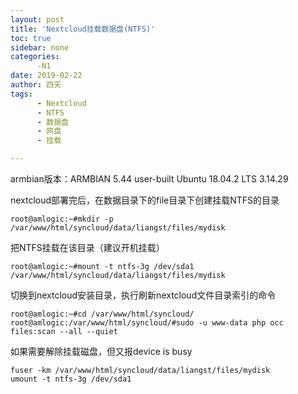 ```yaml
---
layout: post
title: 'Nextcloud挂载数据盘(NTFS)'
toc: true
sidebar: none
categories:
      -N1
date: 2019-02-22
author: 四天
tags:
      - Nextcloud
      - NTFS
      - 数据盘
      - 网盘
      - 挂载

---
```

armbian版本：ARMBIAN 5.44 user-built Ubuntu 18.04.2 LTS 3.14.29  
  
nextcloud部署完后，在数据目录下的file目录下创建挂载NTFS的目录  
<pre><code class="language-css">root@amlogic:~#mkdir -p /var/www/html/syncloud/data/liangst/files/mydisk</code></pre>

把NTFS挂载在该目录（建议开机挂载）  
<pre><code class="language-css">root@amlogic:~#mount -t ntfs-3g /dev/sda1 /var/www/html/syncloud/data/liangst/files/mydisk</code></pre>

切换到nextcloud安装目录，执行刷新nextcloud文件目录索引的命令  
<pre><code class="language-css">root@amlogic:~#cd /var/www/html/syncloud/  
root@amlogic:/var/www/html/syncloud/#sudo -u www-data php occ files:scan --all --quiet</code></pre>

如果需要解除挂载磁盘，但又报device is busy

<pre><code class="language-css">fuser -km /var/www/html/syncloud/data/liangst/files/mydisk  
umount -t ntfs-3g /dev/sda1</code></pre>